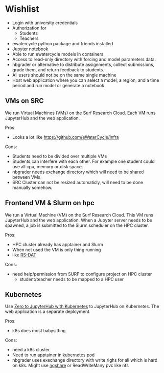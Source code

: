 
# Wishlist

- Login with university credentials
- Authorization for
    - Students
    - Teachers
- ewatercycle python package and friends installed
- Jupyter notebook
- Able to run ewatercycle models in containers
- Access to read-only directory with forcing and model parameters data. 
- nbgrader or alternative to distribute assignments, collect submissions, grade them, and return feedback to students. 
- All users should not be on the same single machine
- Host web application where you can select a model, a region, and a time period and run model or generate a notebook

## VMs on SRC

We run Virtual Machines (VMs) on the Surf Research Cloud.
Each VM runs JupyterHub and the web application.

Pros:
- Looks a lot like <https://github.com/eWaterCycle/infra>

Cons:
- Students need to be divided over multiple VMs
- Students can interfere with each other. For example one student could use all cpu, memory or disk space.
- nbgrader needs exchange directory which will need to be shared between VMs.
- SRC Cluster can not be resized automaticly, will need to be done manually somehow.

## Frontend VM & Slurm on hpc

We run a Virtual Machine (VM) on the Surf Research Cloud.
This VM runs JupyterHub and the web application.
When a Jupyter server needs to be spawned, a job is submitted to the Slurm scheduler on the HPC cluster.

Pros:
- HPC cluster already has apptainer and Slurm
- When not used the VM is only thing running
- like [RS-DAT](https://github.com/RS-DAT)

Cons:
- need help/permission from SURF to configure project on HPC cluster
    - student/teacher needs to be mapped to a HPC user

## Kubernetes

Use [Zero to JupyterHub with Kubernetes](https://z2jh.jupyter.org) to JupyterHub on Kubernetes. The web application is a separate deployment.

Pros:
- k8s does most babysitting

Cons:
- need a k8s cluster
- Need to run apptainer in kubernetes pod
- nbgrader uses exechange directory with write righs for all which is hard on k8s. Might use [ngshare](https://github.com/LibreTexts/ngshare) or ReadWriteMany pvc like nfs
